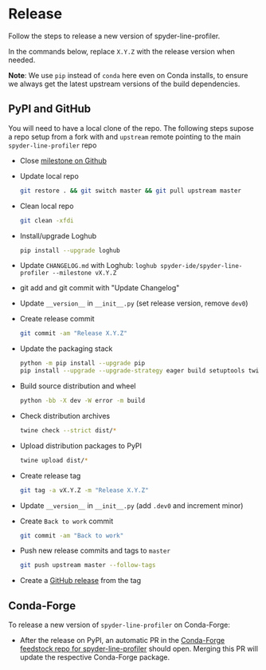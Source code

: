 # Release
Follow the steps to release a new version of spyder-line-profiler.

In the commands below, replace `X.Y.Z` with the release version when needed.

**Note**: We use `pip` instead of `conda` here even on Conda installs, to ensure we always get the latest upstream versions of the build dependencies.

## PyPI and GitHub

You will need to have a local clone of the repo. The following steps supose a repo setup from a fork with and `upstream` remote pointing to the main `spyder-line-profiler` repo

* Close [milestone on Github](https://github.com/spyder-ide/spyder-line-profiler/milestones)

* Update local repo

  ```bash
  git restore . && git switch master && git pull upstream master
  ```
* Clean local repo

  ```bash
  git clean -xfdi
  ```

* Install/upgrade Loghub

  ```bash
  pip install --upgrade loghub
  ```

* Update `CHANGELOG.md` with Loghub: `loghub spyder-ide/spyder-line-profiler --milestone vX.Y.Z`

* git add and git commit with "Update Changelog"

* Update `__version__` in `__init__.py` (set release version, remove `dev0`)

* Create release commit

  ```bash
  git commit -am "Release X.Y.Z"
  ```

* Update the packaging stack

  ```bash
  python -m pip install --upgrade pip
  pip install --upgrade --upgrade-strategy eager build setuptools twine wheel
  ```

* Build source distribution and wheel

  ```bash
  python -bb -X dev -W error -m build
  ```

* Check distribution archives

  ```bash
  twine check --strict dist/*
  ```

* Upload distribution packages to PyPI

  ```bash
  twine upload dist/*
  ```

* Create release tag

  ```bash
  git tag -a vX.Y.Z -m "Release X.Y.Z"
  ```

* Update `__version__` in `__init__.py` (add `.dev0` and increment minor)

* Create `Back to work` commit

  ```bash
  git commit -am "Back to work"
  ```

* Push new release commits and tags to `master`

  ```bash
  git push upstream master --follow-tags
  ```

* Create a [GitHub release](https://github.com/spyder-ide/spyder-line-profiler/releases) from the tag

## Conda-Forge

To release a new version of `spyder-line-profiler` on Conda-Forge:

* After the release on PyPI, an automatic PR in the [Conda-Forge feedstock repo for spyder-line-profiler](https://github.com/conda-forge/spyder-line-profiler-feedstock/pulls) should open.
  Merging this PR will update the respective Conda-Forge package.